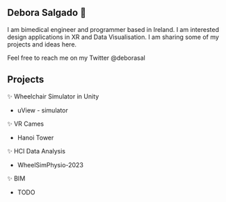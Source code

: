 ## Debora Salgado 👋

I am bimedical engineer and programmer based in Ireland. I am interested design applications in XR and Data Visualisation. I am sharing some of my projects and ideas here. 

Feel free to reach me on my Twitter @deborasal

##  Projects

✨ Wheelchair Simulator in Unity

* uView - simulator

✨ VR Cames

* Hanoi Tower

✨ HCI Data Analysis

* WheelSimPhysio-2023

✨ BIM

* TODO

 


  


<!---
deborasal/deborasal is a ✨ special ✨ repository because its `README.md` (this file) appears on your GitHub profile.
You can click the Preview link to take a look at your changes.
--->
